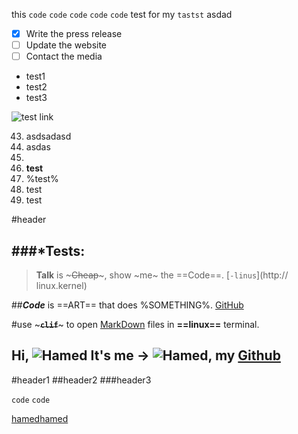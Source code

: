 this `code` `code` `code` `code` `code` test for my `tastst` asdad
- [x] Write the press release
- [ ] Update the website
- [ ] Contact the media

- test1
- test2
- test3

![test link](/hamed/damavandi/file.jpg)

43. asdsadasd
5. asdas
34. 
563. **test**
7. %test%
99. test
9. test

#header



###*Tests:
---
>**Talk** is ~~~~~Cheap~~~~~, show ~me~ the ==Code==. [`-linus`](http://
linux.kernel)

##___Code___ is ==ART== that does %SOMETHING%. [GitHub](http://github.com)

#use ~~~**` clif `**~~~ to open [MarkDown](link) files in __==linux==__ terminal.

Hi, ![Hamed](/home/hamed-dam) It's me -> ![Hamed](/home/hamed-damavandi/Documents/clif/src/Clif/bin/Debug/net8.0/clif.png), my [Github](https://github.com/fault3r)
-------

#header1
##header2
###header3

`code` `code`

[hamed](us.com)[hamed](iran.com)
